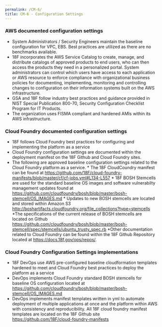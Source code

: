 ```yaml
---
permalink: /CM-6/
title: CM-6 - Configuration Settings
---
```

### AWS documented configuration settings  
* System Administrators / Security Engineers maintain the baseline configuration for VPC, EBS.  Best practices are utilized as there are no benchmarks available.  
* 18F incorporates the AWS Service Catalog to create, manage, and distribute catalogs of approved products to end users, who can then access the products they need in a personalized portal. System administrators can control which users have access to each application or AWS resource to enforce compliance with organizational business policies for documenting, implementing, monitoring and controlling changes to configuration on their information systems built on the AWS infrastructure.  
* GSA and 18F follow industry best practices and guidance provided in NIST Special Publication 800-70, Security Configuration Checklist Program for IT Products.  
* The organization uses FISMA compliant and hardened AMIs within its AWS infrastructure.  
  
### Cloud Foundry documented configuration settings  
* 18F follows Cloud Foundry best practices for configuring and implementing the platform as a service  
* Cloud Foundry configuration settings are documented within the deployment manifest on the 18F Github and Cloud Foundry sites.  
* The following are approved baseline configuration settings related to the Cloud Foundry platform as a service. * The 18F CloudCoundry manifest can be found at https://github.com/18F/cloud-foundry-manifests/blob/master/cf/cf-jobs.yml#L134-L557 * 18F BOSH Stemcells are used for the standard baseline OS images and software vulnerabilty management updates found at https://github.com/cloudfoundry/bosh/blob/master/bosh-stemcell/OS_IMAGES.md * Updates to new BOSH stemcells are located and stored within Amazon S3 http://boshartifacts.cloudfoundry.org/file_collections?type=stemcells *The specifications of the current release of BOSH stemcells are located on Github https://github.com/cloudfoundry/bosh/blob/master/bosh-stemcell/spec/stemcells/ubuntu_trusty_spec.rb *Other documentation related to Cloud Foundry can be found within the 18F Github Repository located at https://docs.18f.gov/ops/repos/.  
  
### Cloud Foundry Configuration Settings implementations  
* 18F DevOps use AWS pre-configured baseline cloudformation templates hardened to meet and Cloud Foundry best practices to deploy the platform as a service  
* DevOps implements Cloud Foundry standard BOSH stemcells for baseline OS configuration located at  https://github.com/cloudfoundry/bosh/blob/master/bosh-stemcell/OS_IMAGES.md  
* DevOps implements manifest templates written in yml to automate deployment of multiple applications at once and the platform within AWS with consistency and reproducibility. All 18F cloud foundry manifest templates are located on the 18F Github site  https://github.com/18F/cloud-foundry-manifests  
  
